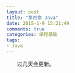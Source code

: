 ```yaml
---
layout: post
title: "第四章 Java"
date: 2015-1-9 15:21:49
comments: true
categories: 编程基础
tags:
- Java
---
```

　　过几天会更新。


<br><br>